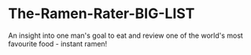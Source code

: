# The-Ramen-Rater-BIG-LIST
 An insight into one man's goal to eat and review one of the world's most favourite food - instant ramen!
